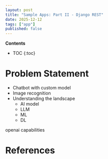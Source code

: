 ```yaml
---
layout: post
title: "Sample Apps: Part II - Django REST"
date: 2025-12-12
tags: ["app"]
published: false
---
```


**Contents**
* TOC
{:toc}

# Problem Statement

* Chatbot with custom model
* Image recognition
* Understanding the landscape
    - AI model
    - LLM
    - ML
    - DL

openai capabilities



# References

[^1]: []()